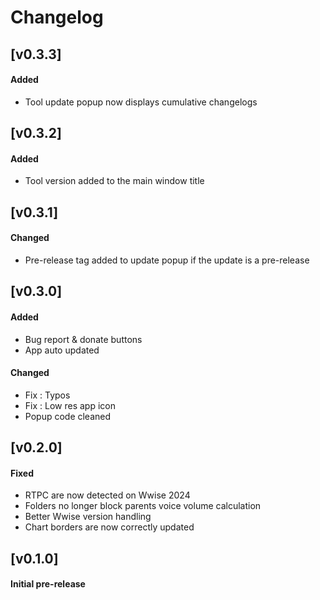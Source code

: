 # Changelog

## [v0.3.3]
#### Added
- Tool update popup now displays cumulative changelogs

## [v0.3.2]
#### Added
- Tool version added to the main window title

## [v0.3.1]
#### Changed
- Pre-release tag added to update popup if the update is a pre-release
  
## [v0.3.0]
#### Added
- Bug report & donate buttons
- App auto updated

#### Changed
- Fix : Typos
- Fix : Low res app icon
- Popup code cleaned

## [v0.2.0]
#### Fixed
- RTPC are now detected on Wwise 2024
- Folders no longer block parents voice volume calculation
- Better Wwise version handling
- Chart borders are now correctly updated

## [v0.1.0]
#### Initial pre-release

